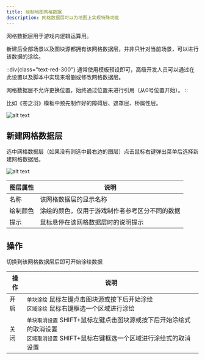 ```yaml
---
title: 绘制地图网格数据
description: 网格数据层可以为地图上实现特殊功能
---
```


网格数据层用于游戏内逻辑运算用。

新建后全部场景以及图块源都拥有该网格数据层，并非只针对当前场景，可以进行该数据的涂绘。

::div{class="text-red-300"}
通常使用模板预设即可，高级开发人员可以通过在此设置以及脚本中实现来增删或修改网格数据层。

网格数据层不允许更换位置，始终通过位置来进行引用（从0号位置开始）。
::

比如《苍之羽》模板中预先制作好的障碍层、遮罩层、桥属性层。

![alt text](https://cdn.gcw.wiki/gcw/image/zh_hans/getting-started/7.scene/6.datascene/image-2.png)

## 新建网格数据层

选中网格数据层（如果没有则选中最右边的图层）点击鼠标右键弹出菜单后选择新建网格数据层。

![alt text](https://cdn.gcw.wiki/gcw/image/zh_hans/getting-started/7.scene/6.datascene/image-3.png)

| 图层属性 | 说明                                           |
| -------- | ---------------------------------------------- |
| 名称     | 该网格数据层的显示名称                         |
| 绘制颜色 | 涂绘的颜色，仅用于游戏制作者参考区分不同的数据 |
| 提示     | 鼠标悬停在该网格数据层时的说明提示             |

## 操作

切换到该网格数据层后即可开始涂绘数据

| 操作 | 说明                                                                                                                                 |
| ---- | ------------------------------------------------------------------------------------------------------------------------------------ |
| 开启 | `单块涂绘` 鼠标左键点击图块源或按下后开始涂绘<br>`区域涂绘` 鼠标右键框选一个区域进行涂绘                                             |
| 关闭 | `单块取消设置` SHIFT+鼠标左键点击图块源或按下后开始涂绘式的取消设置<br>`区域取消设置` SHIFT+鼠标右键框选一个区域进行涂绘式的取消设置 |
